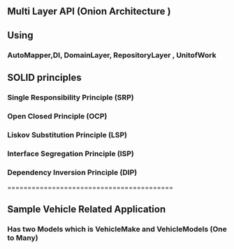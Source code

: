 
## Multi Layer API  (Onion Architecture )
## Using
### AutoMapper,DI, DomainLayer, RepositoryLayer , UnitofWork 
## SOLID principles
### Single Responsibility Principle (SRP)
### Open Closed Principle (OCP)
### Liskov Substitution Principle (LSP)
### Interface Segregation Principle (ISP)
### Dependency Inversion Principle (DIP)

=========================================
## Sample Vehicle Related Application
### Has two Models which is VehicleMake and VehicleModels (One to Many)
